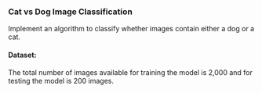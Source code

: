 <h3> Cat vs Dog Image Classification </h3>

Implement an algorithm to classify whether images contain either a dog or a cat.

#### Dataset:
The total number of images available for training the model is 2,000 and for testing the model is 200 images.
